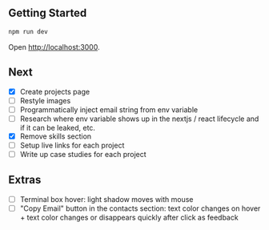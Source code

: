 ## Getting Started

```bash
npm run dev
```

Open [http://localhost:3000](http://localhost:3000).

## Next
- [x] Create projects page
- [ ] Restyle images
- [ ] Programmatically inject email string from env variable
- [ ] Research where env variable shows up in the nextjs / react lifecycle and if it can be leaked, etc.
- [x] Remove skills section
- [ ] Setup live links for each project
- [ ] Write up case studies for each project

## Extras
- [ ] Terminal box hover: light shadow moves with mouse
- [ ] "Copy Email" button in the contacts section: text color changes on hover + text color changes or disappears quickly after click as feedback
